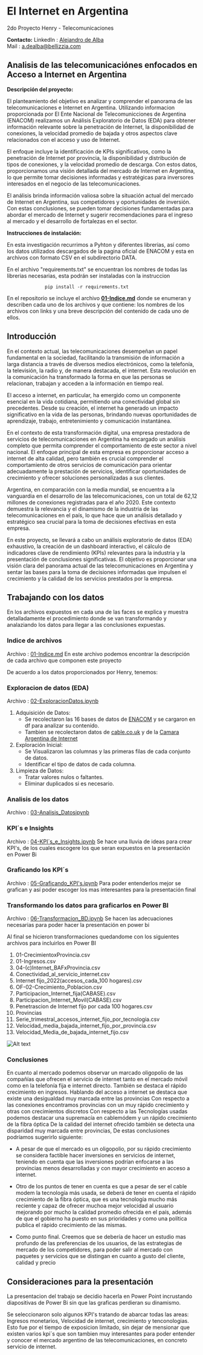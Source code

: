 # El Internet en Argentina
2do Proyecto Henry - Telecomunicaciones


**Contacto:** 
LinkedIn :  [Alejandro de Alba](https://www.linkedin.com/in/alejandro-de-alba/) <br>
Mail : [a.dealba@bellizzia.com](a.dealba@bellizzia.com)



## Analisis de las telecomunicaciónes enfocados en Acceso a Internet en Argentina

**Descripción del proyecto:** 

El planteamiento del objetivo es analizar y comprender el panorama de las telecomunicaciones e Internet en Argentina. Utilizando informacion proporcionada por El Ente Nacional de Telecomunicciones de Argentina (ENACOM) realizamos un Análisis Exploratorio de Datos (EDA) para obtener información relevante sobre la penetración de Internet, la disponibilidad de conexiones, la velocidad promedio de bajada y otros aspectos clave relacionados con el acceso y uso de Internet.

El enfoque incluye la identificación de KPIs significativos, como la penetración de Internet por provincia, la disponibilidad y distribución de tipos de conexiones, y la velocidad promedio de descarga. Con estos datos, proporcionamos una visión detallada del mercado de Internet en Argentina, lo que permite tomar decisiones informadas y estratégicas para inversores interesados en el negocio de las telecomunicaciones.

El análisis brinda información valiosa sobre la situación actual del mercado de Internet en Argentina, sus competidores y oportunidades de inversión. Con estas conclusiones, se pueden tomar decisiones fundamentadas para abordar el mercado de Internet y sugerir recomendaciones para el ingreso al mercado y el desarrollo de fortalezas en el sector.



**Instrucciones de instalación:** 

En esta investigación recurrimos a Pyhton y diferentes librerias, así como los datos utilizados descargados de la pagina oficial de ENACOM y esta en archivos con formato CSV en el subdirectorio DATA.

En el archivo "requirements.txt" se encuentran los nombres de todas las librerias necesarias, esta podrán ser instaladas con la instruccion 
```pyhton
              pip install -r requirements.txt
```

En el repositorio se incluye el archivo **[01-Indice.md](00-EDA-Indice.md)** donde se enumeran y describen cada uno de los archivos y que contiene: los nombres de los archivos con links y una breve descripción del contenido de cada uno de ellos.



## **Introducción**

En el contexto actual, las telecomunicaciones desempeñan un papel fundamental en la sociedad, facilitando la transmisión de información a larga distancia a través de diversos medios electrónicos, como la telefonía, la televisión, la radio y, de manera destacada, el internet. Esta revolución en la comunicación ha transformado la forma en que las personas se relacionan, trabajan y acceden a la información en tiempo real.

El acceso a internet, en particular, ha emergido como un componente esencial en la vida cotidiana, permitiendo una conectividad global sin precedentes. Desde su creación, el internet ha generado un impacto significativo en la vida de las personas, brindando nuevas oportunidades de aprendizaje, trabajo, entretenimiento y comunicación instantánea.

En el contexto de esta transformación digital, una empresa prestadora de servicios de telecomunicaciones en Argentina ha encargado un análisis completo que permita comprender el comportamiento de este sector a nivel nacional. El enfoque principal de esta empresa es proporcionar acceso a internet de alta calidad, pero también es crucial comprender el comportamiento de otros servicios de comunicación para orientar adecuadamente la prestación de servicios, identificar oportunidades de crecimiento y ofrecer soluciones personalizadas a sus clientes.

Argentina, en comparación con la media mundial, se encuentra a la vanguardia en el desarrollo de las telecomunicaciones, con un total de 62,12 millones de conexiones registradas para el año 2020. Este contexto demuestra la relevancia y el dinamismo de la industria de las telecomunicaciones en el país, lo que hace que un análisis detallado y estratégico sea crucial para la toma de decisiones efectivas en esta empresa.

En este proyecto, se llevará a cabo un análisis exploratorio de datos (EDA) exhaustivo, la creación de un dashboard interactivo, el cálculo de indicadores clave de rendimiento (KPIs) relevantes para la industria y la presentación de conclusiones significativas. El objetivo es proporcionar una visión clara del panorama actual de las telecomunicaciones en Argentina y sentar las bases para la toma de decisiones informadas que impulsen el crecimiento y la calidad de los servicios prestados por la empresa.

## Trabajando con los datos
En los archivos expuestos en cada una de las faces se explica y muestra detalladamente el procedimiento donde se van transformando y analaziando los datos para llegar a las conclusiones expuestas.

### Indice de archivos
Archivo : [01-Indice.md](01-Indice.md)
En este archivo podemos encontrar la descripción de cada archivo que componen este proyecto

De acuerdo a los datos proporcionados por Henry, tenemos:

### Exploracion de datos (EDA)
Archivo : [02-ExploracionDatos.ipynb](02-ExploracionDatos.ipynb)

1. Adquisición de Datos:
	* Se recolectaron las 16 bases de datos de [ENACOM](https://datosabiertos.enacom.gob.ar/dashboards/20000/acceso-a-internet/) y se cargaron en df para analizar su contenido.
	* Tambien se recolectaron datos de [cable.co.uk](https://www.cable.co.uk/broadband/speed/worldwide-speed-league/) y de la [Camara Argentina de Internet](https://www.cabase.org.ar/en/home/)
2. Exploración Inicial:
	* Se Visualizaron las columnas y las primeras filas de cada conjunto de datos.
	* Identificar el tipo de datos de cada columna.
3. Limpieza de Datos:
	* Tratar valores nulos o faltantes.
	* Eliminar duplicados si es necesario.

### Analisis de los datos
Archivo : [03-Analisis_Datosipynb](03-Analisis_Datos.ipynb)

### KPI´s e Insights
Archivo : [04-KPI´s_e_Insights.ipynb](04-KPI´s_e_Insights.ipynb)
Se hace una lluvia de ideas para crear KPI's, de los cuales escogere los que seran expuestos en la presentación en Power Bi

### Graficando los KPI´s 
Archivo : [05-Graficando_KPI's.ipynb](05-Graficando_KPI's.ipynb)
Para poder entenderlos mejor se grafican y así poder escoger los mas interesantes para la presentación final

### Transformando los datos para graficarlos en Power BI
Archivo : [06-Transformacion_BD.ipynb](06-Transformacion_BD.ipynb)
Se hacen las adecuaciones necesarias para poder hacer la presentación en power bi

Al final se hicieron transformaciones quedandome con los siguientes archivos para incluirlos en Power BI

1. 01-CrecimientoxProvincia.csv
2. 01-Ingresos.csv
3. 04-(c)Internet_BAFxProvincia.csv
4. Conectividad_al_servicio_internet.csv
5. Internet fijo_2022(accesos_cada_100 hogares).csv
6. OF-02-Crecimiento_Poblacion.csv
7. Participacion_Internet_fija(CABASE).csv
8. Participacion_Internet_Movil(CABASE).csv
9. Penetrascion de Internet fijo por cada 100 hogares.csv
10. Provincias
11. Serie_trimestral_accesos_internet_fijo_por_tecnologia.csv
12. Velocidad_media_bajada_internet_fijo_por_provincia.csv
13. Velocidad_Media_de_bajada_internet_fijo.csv

![Alt text](archivosPowerBi.png)

### Conclusiones
En cuanto al mercado podemos observar un marcado oligopolio de las compañías que ofrecen el servicio de internet tanto en el mercado móvil como en la telefonía fija e internet directo. También se destaca el rápido crecimiento en ingresos.
Hablando del acceso a internet se destaca que existe una desigualdad muy marcada entre las provincias
Con respecto a las conexiones encontramos provincias con un muy rápido crecimiento y otras con crecimientos discretos
Con respecto a las Tecnologías usadas podemos destacar una supremacía en cablemódem y un rápido crecimiento de la fibra óptica
De la calidad del internet ofrecido también se detecta una disparidad muy marcada entre provincias,
De estas conclusiones podríamos sugerirlo siguiente:
* A pesar de que el mercado es un oligopolio, por su rápido crecimiento se considera factible hacer inversiones en servicios de internet, teniendo en cuenta que las inversiones podrían enfocarse a las provincias menos desarrolladas  y con mayor crecimiento en acceso a internet. 
* Otro de los puntos de tener en cuenta es que a pesar de ser el cable modem la tecnología más usada, se deberá de tener en cuenta el rápido crecimiento de la fibra óptica,  que es una tecnología mucho más reciente y capaz de ofrecer muchoa mejor velocidad al usuario mejorando por mucho la calidad promedio ofrecida en el país, además de que el gobierno ha puesto en sus prioridades y como una política publica el rápido crecimiento de las mismas.

* Como punto final. Creemos que se debería de hacer un estudio mas profundo de las preferencias de los usuarios, de las estrategias de mercado de los competidores, para poder salir al mercado con paquetes y servicios que se distingan en cuanto a gusto del cliente, calidad y precio 


## Consideraciones para la presentación

La presentacion del trabajo se decidio hacerla en Power Point incrustando diapositivas de Power Bi sin que las graficas perdieran su dinamismo.

Se seleccionaron solo algunos KPI's tratando de abarcar todas las areas:  Ingresos monetarios, Velocidad de internet, crecimiento  y  tenconologias. Esto fue por el tiempo de exposicion limitado, sin dejar de mensionar que existen varios kpi´s que son tambien muy interesantes para poder entender y conocer el mercado argentino de las telecomunicaciones, en concreto servicio de internet.
 